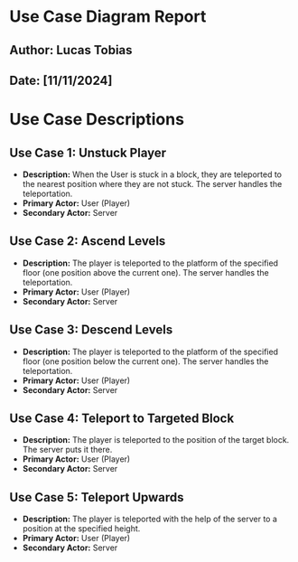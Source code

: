 # Use Case Diagram Report

## Author: Lucas Tobias
## Date: [11/11/2024]

# Use Case Descriptions

## Use Case 1: Unstuck Player
- **Description:** When the User is stuck in a block, they are teleported to the nearest position where they are not stuck. The server handles the teleportation.
- **Primary Actor:** User (Player)
- **Secondary Actor:** Server

## Use Case 2: Ascend Levels
- **Description:** The player is teleported to the platform of the specified floor (one position above the current one). The server handles the teleportation.
- **Primary Actor:** User (Player)
- **Secondary Actor:** Server

## Use Case 3: Descend Levels
- **Description:** The player is teleported to the platform of the specified floor (one position below the current one). The server handles the teleportation.
- **Primary Actor:** User (Player)
- **Secondary Actor:** Server

## Use Case 4: Teleport to Targeted Block
- **Description:** The player is teleported to the position of the target block. The server puts it there.
- **Primary Actor:** User (Player)
- **Secondary Actor:** Server

## Use Case 5: Teleport Upwards
- **Description:** The player is teleported with the help of the server to a position at the specified height.
- **Primary Actor:** User (Player)
- **Secondary Actor:** Server
